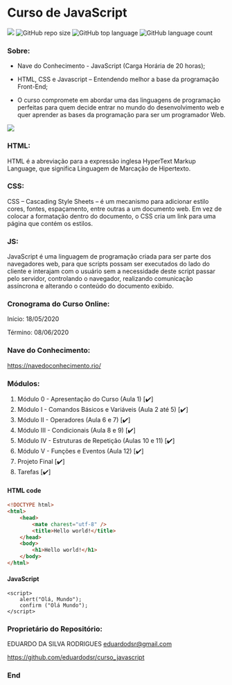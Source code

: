 # Curso de JavaScript

[![](https://img.shields.io/badge/made_by-eduardodsr-green)](https://github.com/eduardods/)
![GitHub repo size](https://img.shields.io/github/repo-size/eduardodsr/curso_javascript)
![GitHub top language](https://img.shields.io/github/languages/top/eduardodsr/curso_javascript)
![GitHub language count](https://img.shields.io/github/languages/count/eduardodsr/curso_javascript)

### Sobre:

- Nave do Conhecimento - JavaScript (Carga Horária de 20 horas);

- HTML, CSS e Javascript – Entendendo melhor a base da programação Front-End;

- O curso compromete em abordar uma das linguagens de programação perfeitas para quem decide entrar no mundo do desenvolvimento web e quer aprender as bases da programação para ser um programador Web.


![](https://apexensino.com.br/wp-content/uploads/2017/11/html-css-javascript.jpg)


### HTML:

HTML é a abreviação para a expressão inglesa HyperText Markup Language, que significa Linguagem de Marcação de Hipertexto.

### CSS:

CSS – Cascading Style Sheets – é um mecanismo para adicionar estilo cores, fontes, espaçamento, entre outras a um documento web. Em vez de colocar a formatação dentro do documento, o CSS cria um link para uma página que contém os estilos.

### JS:

JavaScript é uma linguagem de programação criada para ser parte dos navegadores web, para que scripts possam ser executados do lado do cliente e interajam com o usuário sem a necessidade deste script passar pelo servidor, controlando o navegador, realizando comunicação assíncrona e alterando o conteúdo do documento exibido.


### Cronograma do Curso Online:

Início: 18/05/2020 

Término: 08/06/2020


### Nave do Conhecimento:

<https://navedoconhecimento.rio/>

### Módulos:
                 
1. Módulo 0 - Apresentação do Curso (Aula 1) [✔️]
2. Módulo I - Comandos Básicos e Variáveis (Aula 2 até 5) [✔️]
3. Módulo II - Operadores (Aula 6 e 7) [✔️]
4. Módulo III - Condicionais (Aula 8 e 9) [✔️]
5. Módulo IV - Estruturas de Repetição (Aulas 10 e 11) [✔️]
6. Módulo V - Funções e Eventos (Aula 12) [✔️]
7. Projeto Final [✔️]
8. Tarefas [✔️]


#### HTML code

```html
<!DOCTYPE html>
<html>
    <head>
        <mate charest="utf-8" />
        <title>Hello world!</title>
    </head>
    <body>
        <h1>Hello world!</h1>
    </body>
</html>
```

#### JavaScript

    <script>
        alert("Olá, Mundo");
        confirm ("Olá Mundo");
    </script>


### Proprietário do Repositório:

EDUARDO DA SILVA RODRIGUES
eduardodsr@gmail.com

<https://github.com/eduardodsr/curso_javascript>

### End
